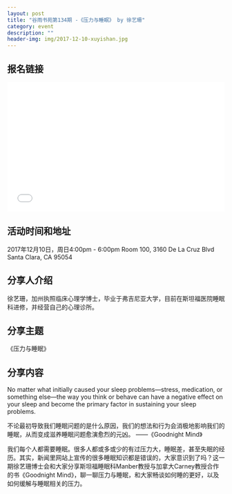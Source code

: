 ```yaml
---
layout: post
title: "谷雨书苑第134期 -《压力与睡眠》 by 徐艺珊"
category: event
description: ""
header-img: img/2017-12-10-xuyishan.jpg
---
```


## 报名链接
<div style="width:100%; text-align:left;" ><iframe src="//eventbrite.com/tickets-external?eid=41001457463&ref=etckt" frameborder="0" height="300" width="100%" vspace="0" hspace="0" marginheight="5" marginwidth="5" scrolling="auto" allowtransparency="true"></iframe></div>

## 活动时间和地址
2017年12月10日，周日4:00pm - 6:00pm
Room 100, 3160 De La Cruz Blvd Santa Clara, CA 95054

## 分享人介绍
徐艺珊，加州执照临床心理学博士，毕业于弗吉尼亚大学，目前在斯坦福医院睡眠科进修，并经营自己的心理诊所。

## 分享主题

《压力与睡眠》


## 分享内容 

No matter what initially caused your sleep problems—stress, medication, or something else—the way you think or behave can have a negative effect on your sleep and become the primary factor in sustaining your sleep problems.

不论最初导致我们睡眠问题的是什么原因，我们的想法和行为会消极地影响我们的睡眠，从而变成滋养睡眠问题愈演愈烈的元凶。      ——《Goodnight Mind》
 
我们每个人都需要睡眠。很多人都或多或少的有过压力大，睡眠差，甚至失眠的经历。其实，新闻里网站上宣传的很多睡眠知识都是错误的，大家意识到了吗？这一期徐艺珊博士会和大家分享斯坦福睡眠科Manber教授与加拿大Carney教授合作的书《Goodnight Mind》，聊一聊压力与睡眠，和大家畅谈如何睡的更好，以及如何缓解与睡眠相关的压力。
 

